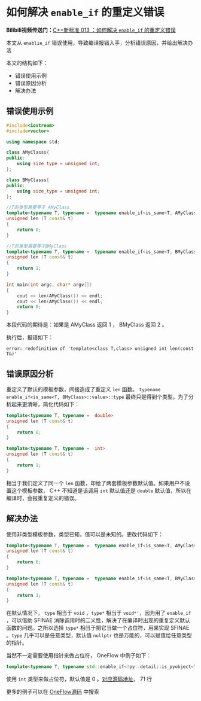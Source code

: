 # 如何解决 `enable_if` 的重定义错误
**Bilibili视频传送门：**[C++新标准 013 ：如何解决 `enable_if` 的重定义错误](https://www.bilibili.com/video/BV1yR4y1w7Tg?spm_id_from=333.999.0.0&vd_source=edaae2ad9a800ae9096799678a23543e)

本文从 `enablie_if` 错误使用，导致编译报错入手，分析错误原因，并给出解决办法

本文的结构如下：

- 错误使用示例
- 错误原因分析
- 解决办法


## 错误使用示例

```c++
#include<iostream>
#include<vector>

using namespace std;

class AMyClasss{
public:
    using size_type = unsigned int;
};

class BMyClasss{
public:
    using size_type = unsigned int;
};

//T的类型需要等于 AMyClass
template<typename T, typename =  typename enable_if<is_same<T, AMyClass>::value>::type>
unsigned len (T const& t)
{
    return 0;
}

//T的类型需要等于BMyClass
template<typename T, typename =  typename enable_if<is_same<T, BMyClass>::value>::type>
unsigned len (T const& t)
{
    return 1;
}

int main(int argc, char* argv[])
{
    cout << len(AMyClass()) << endl;
    cout << len(AMyClass()) << endl;
    return 0;
}
```

本段代码的期待是：如果是 AMyClass 返回 1 ， BMyClass 返回 2 。

执行后，报错如下：

 `error: redefinition of 'template<class T,class> unsigned int len(const T&)'`



## 错误原因分析

重定义了默认的模板参数，间接造成了重定义 `len` 函数。 `typename enable_if<is_same<T, BMyClass>::value>::type` 最终只是得到个类型。为了分析起来更清晰，简化代码如下：

```c++
template<typename T, typename =  double>
unsigned len (T const& t)
{
    return 0;
}

template<typename T, typename =  int>
unsigned len (T const& t)
{
    return 1;
}
```

相当于我们定义了同一个 `len` 函数，却给了两套模板参数默认值。如果用户不设置这个模板参数， C++ 不知道是该调用 `int` 默认值还是 `double` 默认值，所以在编译时，会报重复定义的错误。


## 解决办法

使用非类型模板参数，类型已知，值可以是未知的。更改代码如下：

```c++
template<typename T, typename =  typename enable_if<is_same<T, AMyClass>::value>::type* = nullptr>
unsigned len (T const& t)
{
    return 0;
}

template<typename T, typename =  typename enable_if<is_same<T, BMyClass>::value>::type* = nullptr>
unsigned len (T const& t)
{
    return 1;
}
```

在默认情况下， `type` 相当于 `void` ，`type*` 相当于 `void*'`，因为用了 `enable_if` ，可以借助 SFINAE 消除调用时的二义性，解决了在编译时出现的重复定义默认函数的问题。之所以选择 `type*`   相当于把它当做一个占位符，用来实现 SFINAE 。`type` 几乎可以是任意类型，默认值 `nullptr` 也是万能的，可以赋值给任意类型的指针。

当然不一定需要使用指针来做占位符， OneFlow 中例子如下：

```c++
template<typename T, typename std::enable_if<!py::detail::is_pyobject<T>::value, int>::type = 0>
```

  使用 `int` 类型来做占位符，默认值是 0 。[对应源码地址](https://github.com/Oneflow-Inc/oneflow/blob/master/oneflow/api/python/functional/python_arg.h)， 71 行

更多的例子可以在 [OneFlow源码](https://github.com/Oneflow-Inc/oneflow/blob/master/oneflow/api/python/functional) 中搜索